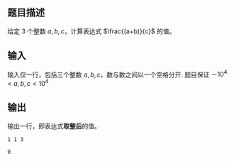 ## 题目描述

给定 $3$ 个整数 $a,b,c$，计算表达式 $\frac{(a+b)}{c}$ 的值。

## 输入

输入仅一行，包括三个整数 $a,b,c$，数与数之间以一个空格分开. 题目保证 $－10^4\lt a,b,c\lt 10^4$

## 输出

输出一行，即表达式**取整后**的值。

```input1
1 1 3
```

```output1
0
```
